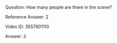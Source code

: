 Question: How many people are there in the scene?

Reference Answer: 2

Video ID: 3557601110

Answer: 2


